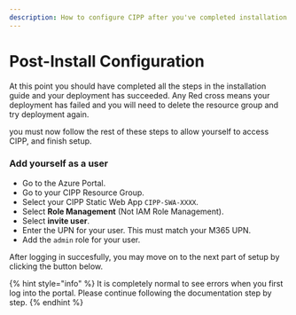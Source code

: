 ```yaml
---
description: How to configure CIPP after you've completed installation.
---
```


# Post-Install Configuration

At this point you should have completed all the steps in the installation guide and your deployment has succeeded. Any Red cross means your deployment has failed and you will need to delete the resource group and try deployment again.

you must now follow the rest of these steps to allow yourself to access CIPP, and finish setup.

### Add yourself as a user

* Go to the Azure Portal.
* Go to your CIPP Resource Group.
* Select your CIPP Static Web App `CIPP-SWA-XXXX`.
* Select **Role Management** (Not IAM Role Management).
* Select **invite user**.
* Enter the UPN for your user. This must match your M365 UPN.
* Add the `admin` role for your user.

After logging in succesfully, you may move on to the next part of setup by clicking the button below.

{% hint style="info" %} It is completely normal to see errors when you first log into the portal. Please continue following the documentation step by step.  {% endhint %}
